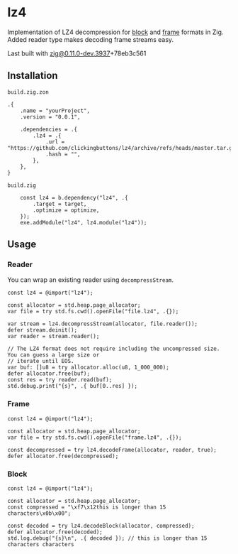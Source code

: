 # lz4

Implementation of LZ4 decompression for
[block](https://github.com/lz4/lz4/blob/dev/doc/lz4_Block_format.md) and
[frame](https://github.com/lz4/lz4/blob/dev/doc/lz4_Frame_format.md) formats in Zig. Added reader
type makes decoding frame streams easy.

Last built with zig@0.11.0-dev.3937+78eb3c561

## Installation
`build.zig.zon`
```zig
.{
	.name = "yourProject",
	.version = "0.0.1",

	.dependencies = .{
		.lz4 = .{
			.url = "https://github.com/clickingbuttons/lz4/archive/refs/heads/master.tar.gz",
			.hash = "",
		},
	},
}
```
`build.zig`
```zig
	const lz4 = b.dependency("lz4", .{
		.target = target,
		.optimize = optimize,
	});
	exe.addModule("lz4", lz4.module("lz4"));
```

## Usage

### Reader
You can wrap an existing reader using `decompressStream`.

```zig
const lz4 = @import("lz4");

const allocator = std.heap.page_allocator;
var file = try std.fs.cwd().openFile("file.lz4", .{});

var stream = lz4.decompressStream(allocator, file.reader());
defer stream.deinit();
var reader = stream.reader();

// The LZ4 format does not require including the uncompressed size. You can guess a large size or
// iterate until EOS.
var buf: []u8 = try allocator.alloc(u8, 1_000_000);
defer allocator.free(buf);
const res = try reader.read(buf);
std.debug.print("{s}", .{ buf[0..res] });
```

### Frame
```zig
const lz4 = @import("lz4");

const allocator = std.heap.page_allocator;
var file = try std.fs.cwd().openFile("frame.lz4", .{});

const decompressed = try lz4.decodeFrame(allocator, reader, true);
defer allocator.free(decompressed);
```

### Block
```zig
const lz4 = @import("lz4");

const allocator = std.heap.page_allocator;
const compressed = "\xf7\x12this is longer than 15 characters\x0b\x00";

const decoded = try lz4.decodeBlock(allocator, compressed);
defer allocator.free(decoded);
std.log.debug("{s}\n", .{ decoded }); // this is longer than 15 characters characters
```
